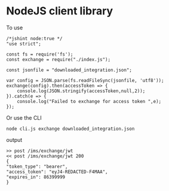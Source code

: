 # NodeJS client library


To use 

    /*jshint node:true */
    "use strict";

    const fs = require('fs');
    const exchange = require("./index.js");

    const jsonfile = "downloaded_integration.json";

    var config = JSON.parse(fs.readFileSync(jsonfile, 'utf8'));
    exchange(config).then(accessToken => {
        console.log(JSON.stringify(accessToken,null,2));
    }).catch(e => {
        console.log("Failed to exchange for access token ",e);
    });


Or use the CLI


    node cli.js exchange downloaded_integration.json

output

    >> post /ims/exchange/jwt
    << post /ims/exchange/jwt 200
    {
    "token_type": "bearer",
    "access_token": "eyJ4-REDACTED-F4MAA",
    "expires_in": 86399999
    }


